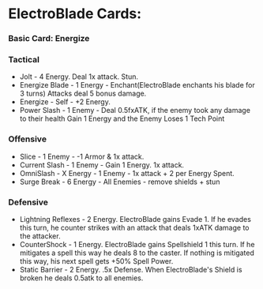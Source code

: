 # ElectroBlade Cards:

### Basic Card: Energize

### Tactical

- Jolt - 4 Energy. Deal 1x attack. Stun.
- Energize Blade - 1 Energy - Enchant(ElectroBlade enchants his blade for 3 turns) Attacks deal 5 bonus damage. 
- Energize - Self - +2 Energy.
- Power Slash - 1 Enemy - Deal 0.5fxATK, if the enemy took any damage to their health Gain 1 Energy and the Enemy Loses 1 Tech Point 

### Offensive

- Slice - 1 Enemy - -1 Armor & 1x attack.
- Current Slash - 1 Enemy - Gain 1 Energy. 1x attack. 
- OmniSlash - X Energy - 1 Enemy - 1x attack + 2 per Energy Spent. 
- Surge Break - 6 Energy - All Enemies - remove shields + stun

### Defensive

- Lightning Reflexes - 2 Energy. ElectroBlade gains Evade 1. If he evades this turn, he counter strikes with an attack that deals 1xATK damage to the attacker.
- CounterShock - 1 Energy. ElectroBlade gains Spellshield 1 this turn. If he mitigates a spell this way he deals 8 to the caster. If nothing is mitigated this way, his next spell gets +50% Spell Power.
- Static Barrier - 2 Energy. .5x Defense. When ElectroBlade's Shield is broken he deals 0.5atk to all enemies.
